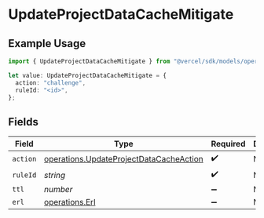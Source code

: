 # UpdateProjectDataCacheMitigate

## Example Usage

```typescript
import { UpdateProjectDataCacheMitigate } from "@vercel/sdk/models/operations/updateprojectdatacache.js";

let value: UpdateProjectDataCacheMitigate = {
  action: "challenge",
  ruleId: "<id>",
};
```

## Fields

| Field                                                                                              | Type                                                                                               | Required                                                                                           | Description                                                                                        |
| -------------------------------------------------------------------------------------------------- | -------------------------------------------------------------------------------------------------- | -------------------------------------------------------------------------------------------------- | -------------------------------------------------------------------------------------------------- |
| `action`                                                                                           | [operations.UpdateProjectDataCacheAction](../../models/operations/updateprojectdatacacheaction.md) | :heavy_check_mark:                                                                                 | N/A                                                                                                |
| `ruleId`                                                                                           | *string*                                                                                           | :heavy_check_mark:                                                                                 | N/A                                                                                                |
| `ttl`                                                                                              | *number*                                                                                           | :heavy_minus_sign:                                                                                 | N/A                                                                                                |
| `erl`                                                                                              | [operations.Erl](../../models/operations/erl.md)                                                   | :heavy_minus_sign:                                                                                 | N/A                                                                                                |